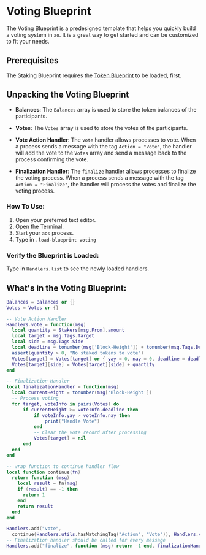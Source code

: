 # Voting Blueprint

The Voting Blueprint is a predesigned template that helps you quickly build a voting system in `ao`. It is a great way to get started and can be customized to fit your needs.

## Prerequisites

The Staking Blueprint requires the [Token Blueprint](./token.md) to be loaded, first.

## Unpacking the Voting Blueprint

- **Balances**: The `Balances` array is used to store the token balances of the participants.

- **Votes**: The `Votes` array is used to store the votes of the participants.

- **Vote Action Handler**: The `vote` handler allows processes to vote. When a process sends a message with the tag `Action = "Vote"`, the handler will add the vote to the `Votes` array and send a message back to the process confirming the vote.

- **Finalization Handler**: The `finalize` handler allows processes to finalize the voting process. When a process sends a message with the tag `Action = "Finalize"`, the handler will process the votes and finalize the voting process.

### How To Use:

1. Open your preferred text editor.
2. Open the Terminal.
3. Start your `aos` process.
4. Type in `.load-blueprint voting`

### Verify the Blueprint is Loaded:

Type in `Handlers.list` to see the newly loaded handlers.

## What's in the Voting Blueprint:

```lua
Balances = Balances or {}
Votes = Votes or {}

-- Vote Action Handler
Handlers.vote = function(msg)
  local quantity = Stakers[msg.From].amount
  local target = msg.Tags.Target
  local side = msg.Tags.Side
  local deadline = tonumber(msg['Block-Height']) + tonumber(msg.Tags.Deadline)
  assert(quantity > 0, "No staked tokens to vote")
  Votes[target] = Votes[target] or { yay = 0, nay = 0, deadline = deadline }
  Votes[target][side] = Votes[target][side] + quantity
end

-- Finalization Handler
local finalizationHandler = function(msg)
  local currentHeight = tonumber(msg['Block-Height'])
  -- Process voting
  for target, voteInfo in pairs(Votes) do
      if currentHeight >= voteInfo.deadline then
          if voteInfo.yay > voteInfo.nay then
              print("Handle Vote")
          end
          -- Clear the vote record after processing
          Votes[target] = nil
      end
  end
end

-- wrap function to continue handler flow
local function continue(fn)
  return function (msg)
    local result = fn(msg)
    if (result) == -1 then
      return 1
    end
    return result
  end
end

Handlers.add("vote",
  continue(Handlers.utils.hasMatchingTag("Action", "Vote")), Handlers.vote)
-- Finalization handler should be called for every message
Handlers.add("finalize", function (msg) return -1 end, finalizationHandler)
```
